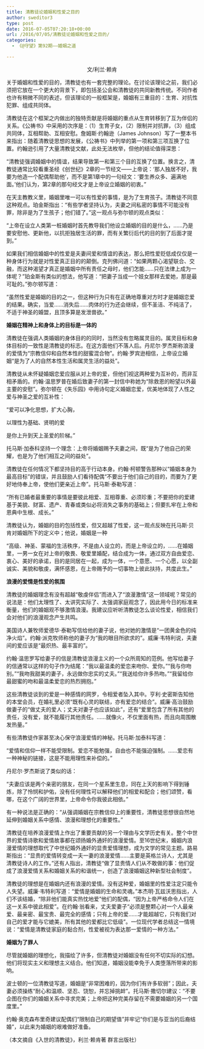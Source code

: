 ```yaml
---
title: 清教徒论婚姻和性爱之目的
author: sweditor3
type: post
date: 2016-07-05T07:20:18+00:00
url: /2016/07/05/清教徒论婚姻和性爱之目的/
categories:
  - 《@守望》第92期——婚姻之道

---
```

<p style="text-align: center;">
  文/利兰·赖肯<!--more-->
</p>

关于婚姻和性爱的目的，清教徒也有一套完整的理论。在讨论该理论之前，我们必须把它放在一个更大的背景下，即包括圣公会和清教徒的共同新教传统。不同作者也许有稍微不同的表述，但该理论的一般框架是，婚姻有三重目的：生育、对抗性犯罪、组成共同体。

清教徒在这个框架之内做出的独特贡献是将婚姻的重点从生育转移到了互为伴侣的关系。《公祷书》中采用的次序是：（1）生育子女，（2）限制并对抗罪，（3）组成共同体，互相帮助、互相安慰。詹姆斯·约翰逊（James Johnson）写了一整本书来指出：随着清教徒思想的发展，《公祷书》中列举的第一项和第三项互换了位置。约翰逊引用了大量清教徒文献，此处无法枚举，但他的结论值得深思：

“清教徒强调婚姻中的情谊，结果导致第一和第三个目的互换了位置。换言之，清教徒通常比较看重圣经《创世纪》2章的一节经文——上帝说：‘那人独居不好，我要为他造一个配偶帮助他’，而不是第1章中的一句经文：‘要生养众多、遍满地面。’他们认为，第2章的那句经文才是上帝设立婚姻的初衷。”

在天主教教义里，婚姻里唯一可以有性爱的事情，是为了生育孩子。清教徒不同意这种观点。珀金斯指出：“有些学者坚持认为，夫妻之间私密的事情不可能没有罪，除非是为了生孩子；他们错了。”这一观点与弥尔顿的观点类似：

“上帝在设立人类第一桩婚姻时首先教导我们他设立婚姻的目的是什么，……乃是要安慰他、更新他，以抗拒独居生活的罪，而有关繁衍后代的目的到了后面才提到。”

如果我们相信婚姻中的性爱是夫妻间爱和情谊的表达，那么把性爱贬低成仅仅是一种身体行为就是对性爱真正目的的颠倒。克列佛问道：“如果两颗心渴望联合、交融，而这种渴望才真正是婚姻中所有责任之母时，他们怎能……只在法律上成为一体呢？”珀金斯有类似的想法，他写道：“把妻子当成一个妓女那样去爱她，那是最可耻的。”弥尔顿写道：

“虽然性爱是婚姻的目的之一，但这种行为只有在正确地尊重对方时才是婚姻恋爱的结果。确实，当爱……消失后……肉体的行为还会继续，但不圣洁、不纯洁了，不适于神圣的婚盟，且顶多算是发泄兽欲。”

**婚姻在精神上和身体上的目标是一体的**

清教徒在强调人类婚姻的身体目的的同时，当然没有忽略属灵目的。属灵目标和身体目标的一致性是清教徒的标志。在这方面他们不落人后。丹尼尔·罗杰斯称浪漫的爱情为“宗教信仰和自然本性的甜蜜混合物”。约翰·罗宾逊相信，上帝设立婚姻“是为了人的自然本性生活和属灵生活的益处”。

清教徒从未怀疑婚姻恋爱应服从对上帝的爱，但他们视这两种爱为互补的，而非互相矛盾的。约翰·温思罗普在婚后致妻子的第一封信中称她为“除救恩的盼望以外最主要的安慰”。弥尔顿在《失乐园》中用诗句定义婚姻恋爱，优美地体现了人性之爱与神圣之爱的互补性：

“爱可以净化思想，扩大心胸，
  
以理性为基础、贤明的爱
  
是你上升到天上圣爱的阶梯。”

托马斯·加泰科坚持一个理念：上帝将婚姻赐予夫妻之间，既“是为了他自己的荣耀，也是为了他们相互之间的益处”。

清教徒在任何情况下都坚持目的高于行动本身。约翰·柯顿警告那种以“婚姻本身为最高目标”的错误，并且鼓励人们看待配偶“不要出于他们自己的目的，而要为了更好地侍奉上帝，使他们更亲近上帝”。托马斯·泰勒写道：

“所有已婚者最重要的事情是要彼此相爱、互相尊重、必须珍重；不要把你的爱建基于美貌、财富、遗产、青春或类似必将消失之事务的基础上；但要扎牢在上帝和恩典中生根、成长。”

清教徒认为，婚姻的目的包括性爱，但又超越了性爱，这一观点反映在托马斯·贝肯对婚姻所下的定义中；他说，婚姻是一种

“高级、神圣、蒙福的生活秩序，不是由人设立的，而是上帝设立的，……在婚姻里，一男一女在对上帝的敬畏、敬爱里婚配，结合成为一体，通过双方自由爱恋、衷心、美好的承诺，目的是同居在一起，成为一体，一个意愿、一个心愿，以全副诚实、美貌和敬虔，满怀感恩，在上帝赐予的一切事物上彼此扶持，共度此生。”

**浪漫的爱情是性爱的氛围**

清教徒的婚姻理念有没有超越“敬虔伴侣”而进入了“浪漫激情”这一领域呢？常见的说法是：他们太理性了、太讲究实际了、太强调家庭观念了，因此用今日的标准来衡量，他们的婚姻观不够激情浪漫。我建议应听听清教徒怎么谈论性爱，相信我们会对他们的浪漫观念产生共鸣。

美国诗人兼牧师爱德华·泰勒写信给他的妻子说，他对她的激情是“一团黄金色的纯净火焰”。约翰·派克牧师称他的妻子为“我的眼目所欲求的”。威廉·韦特利说，夫妻间的爱应该是“最炽热、最丰富的”。

约翰·温思罗写给妻子的信是清教徒浪漫主义的一个众所周知的范例。他写给妻子的信通常以这样的句子作为结尾：“我以最温柔的爱恋来吻你、爱你。”“我与你吻别。”“我吻我甜美的妻子，永远做你忠实的丈夫。”“我送给你许多热吻。”“我留给你最甜蜜的吻和最温柔爱恋的热烈拥抱。”

这些清教徒谈到的爱是一种感情的网罗，令相爱者坠入其中。亨利·史密斯告知他的本堂会员，在婚礼里必须“既有心灵的联结，亦有爱恋的结合”。威廉·高治鼓励做妻子的“做丈夫的爱人；丈夫对妻子也应该如此”，还有“爱里包含了所有其他的责任，没有爱，就不能履行其他责任。……就像火，不仅里面有热，而且向周围散发热量。”

有些清教徒作家甚至决心保守浪漫爱情的神秘。托马斯·加泰科写道：

“爱情和信仰一样不能受限制。爱恋不能勉强，自由也不能强迫强制。……爱恋有一种神秘的链接，这是不能用理性来补偿的。”

丹尼尔·罗杰斯说了类似的话：

“夫妻应该是两个亲密的朋友，在同一个星系里生息，同在上天的影响下得到锤炼，除了怜悯和护佑，没有任何理性可以解释他们的相爱和配合；他们颂赞，看哪，在这个广阔的世界里，上帝命令你我彼此相依。”

有一种说法是正确的：“从强调婚姻在宗教信仰上的重要性，清教徒思想很自然地延伸到婚姻关系中感情、浪漫和理想化的重要性。”

清教徒在培养浪漫爱情上作出了重要贡献的另一个理由与文学历史有关。整个中世界的爱情诗歌和爱情故事都在颂扬婚外通奸的浪漫爱情。至16世纪末，婚姻内浪漫爱情的理想取代了中世纪婚外通奸的显贵爱情理想，成为文学的常见主题。路易斯指出：“显贵的爱情转变成一夫一妻的浪漫爱情……主要是英格兰诗人，尤其是清教徒诗人的工作。”还有人指出，清教徒“做了显贵情人们从不敢做的事：他们促成了浪漫爱情关系和婚姻关系的和谐统一，创造了浪漫婚姻这种新型社会制度”。

清教徒的理想是在婚姻内还有浪漫的爱情。没有这种爱，婚姻里的性爱注定只能令人失望。威廉·韦特利写道：“爱情是婚姻的生命和灵魂。”本杰明·瓦兹沃思指出，人们不该结婚，“除非他们能真实热忱地爱”他们的配偶，“因为上帝严格命令人们在这一关系中彼此相爱”。在约翰·翁看来，丈夫爱妻子“必须是整颗心对一个人最亲爱、最亲密、最宝贵、最完全的感情；只有上帝的爱……才能超越它，只有我们对自己的爱才能与它媲美，所有其他的爱都比它低级”。一位现代学者总结这一情境说：“爱情是清教徒家庭的黏合剂，性爱被视为表达那一爱情的一种方法。”

**婚姻为了罪人**

尽管就婚姻的理想化，我描绘了许多，但清教徒对婚姻没有任何不切实际的幻想。他们将现实主义和理想主义结合。他们知道，婚姻没能幸免于人类堕落所带来的影响。

波士顿的一位清教徒写道，婚姻是“非常困难的，因为你们有许多软弱”；因此，夫妻必须操练“耐心和温顺、坚忍、饶恕，并忘掉挑衅”。托马斯·撒切尔建议：“不要企图在你们的婚姻关系中寻求完美；上帝把这种完美存留在不需要婚姻的另一个国度里。”

约翰·奥克森布里奇建议配偶们“限制自己的期望值”并牢记“你们是与亚当的后裔结婚”，以此来为婚姻的艰难做好准备。

（本文摘自《入世的清教徒》，利兰·赖肯著 群言出版社）